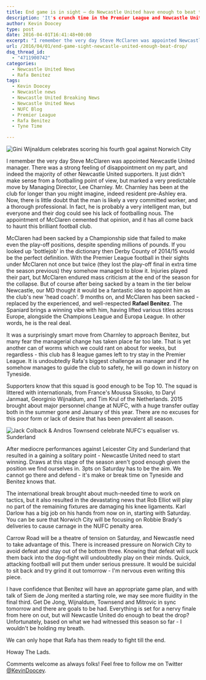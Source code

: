 ```yaml
---
title: End game is in sight – do Newcastle United have enough to beat the drop?
description: 'It's crunch time in the Premier League and Newcastle United have 8 games to save their season. Tyne Time asks whether Benitez has enough time to do it.'
author: Kevin Doocey
type: post
date: 2016-04-01T16:41:48+00:00
excerpt: "I remember the very day Steve McClaren was appointed Newcastle United manager. There was a strong feeling of disappointment on my part, and indeed the majority of other Newcastle United supporters. It just didn't.."
url: /2016/04/01/end-game-sight-newcastle-united-enough-beat-drop/
dsq_thread_id:
  - "4711900742"
categories:
  - Newcastle United News
  - Rafa Benitez
tags:
  - Kevin Doocey
  - Newcastle news
  - Newcastle United Breaking News
  - Newcastle United News
  - NUFC Blog
  - Premier League
  - Rafa Benitez
  - Tyne Time

---
```

![Gini Wijnaldum celebrates scoring his fourth goal against Norwich City](http://www.tynetime.com/wp-content/uploads/2016/04/Gini-Wijnaldum-Norwich.jpg "Gini Wijnaldum")

I remember the very day Steve McClaren was appointed Newcastle United manager. There was a strong feeling of disappointment on my part, and indeed the majority of other Newcastle United supporters. It just didn't make sense from a footballing point of view, but marked a very predictable move by Managing Director, Lee Charnley. Mr. Charnley has been at the club for longer than you might imagine, indeed resident pre-Ashley era. Now, there is little doubt that the man is likely a very committed worker, and a thorough professional. In fact, he is probably a very intelligent man, but everyone and their dog could see his lack of footballing nous. The appointment of McClaren cemented that opinion, and it has all come back to haunt this brilliant football club.

McClaren had been sacked by a Championship side that failed to make even the play-off positions, despite spending millions of pounds. If you looked up 'bottlejob' in the dictionary then Derby County of 2014/15 would be the perfect definition. With the Premier League football in their sights under McClaren not once but twice (they lost the play-off final in extra time the season previous) they somehow managed to blow it. Injuries played their part, but McClaren endured mass criticism at the end of the season for the collapse. But of course after being sacked by a team in the tier below Newcastle, our MD thought it would be a fantastic idea to appoint him as the club's new 'head coach'. 9 months on, and McClaren has been sacked - replaced by the experienced, and well-respected **Rafael Benitez**. The Spaniard brings a winning vibe with him, having lifted various titles across Europe, alongside the Champions League and Europa League. In other words, he is the real deal.

It was a surprisingly smart move from Charnley to approach Benitez, but many fear the managerial change has taken place far too late. That is yet another can of worms which we could rant on about for weeks, but regardless - this club has 8 league games left to try stay in the Premier League. It is undoubtedly Rafa's biggest challenge as manager and if he somehow manages to guide the club to safety, he will go down in history on Tyneside.

Supporters know that this squad is good enough to be Top 10. The squad is littered with internationals, from France's Moussa Sissoko, to Daryl Janmaat, Georginio Wijnaldum, and Tim Krul of the Netherlands. 2015 brought about major personnel change at NUFC, with a huge transfer outlay both in the summer gone and January of this year. There are no excuses for this poor form or lack of desire that has been prevalent all season.

![Jack Colback & Andros Townsend celebrate NUFC's equaliser vs. Sunderland](http://www.tynetime.com/wp-content/uploads/2016/04/Jack-Colback-Andros-Townsend.jpg)

After mediocre performances against Leicester City and Sunderland that resulted in a gaining a solitary point - Newcastle United need to start winning. Draws at this stage of the season aren't good enough given the position we find ourselves in. 3pts on Saturday has to be the aim. We cannot go there and defend - it's make or break time on Tyneside and Benitez knows that.

The international break brought about much-needed time to work on tactics, but it also resulted in the devastating news that Rob Elliot will play no part of the remaining fixtures are damaging his knee ligaments. Karl Darlow has a big job on his hands from now on in, starting with Saturday. You can be sure that Norwich City will be focusing on Robbie Brady's deliveries to cause carnage in the NUFC penalty area.

Carrow Road will be a theatre of tension on Saturday, and Newcastle need to take advantage of this. There is increased pressure on Norwich City to avoid defeat and stay out of the bottom three. Knowing that defeat will suck them back into the dog-fight will undoubtedly play on their minds. Quick, attacking football will put them under serious pressure. It would be suicidal to sit back and try grind it out tomorrow - I'm nervous even writing this piece.

I have confidence that Benitez will have an appropriate game plan, and with talk of Siem de Jong merited a starting role, we may see more fluidity in the final third. Get De Jong, Wijnaldum, Townsend and Mitrovic in sync tomorrow and there are goals to be had. Everything is set for a nervy finale from here on out, but will Newcastle United do enough to beat the drop? Unfortunately, based on what we had witnessed this season so far - I wouldn't be holding my breath.

We can only hope that Rafa has them ready to fight till the end.

Howay The Lads.

Comments welcome as always folks! Feel free to follow me on Twitter [@KevinDoocey](https://twitter.com/kevindoocey).
